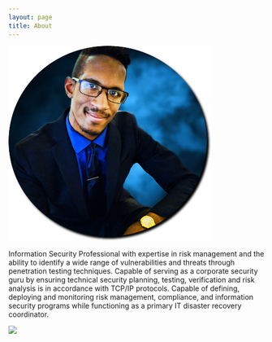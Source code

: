 ```yaml
---
layout: page
title: About
---
```

![](/uploads/cutmypic.png)

Information Security Professional with expertise in risk management and the ability to identify a wide range of vulnerabilities and threats through penetration testing techniques. Capable of serving as a corporate security guru by ensuring technical security planning, testing, verification and risk analysis is in accordance with TCP/IP protocols. Capable of defining, deploying and monitoring risk management, compliance, and information security programs while functioning as a primary IT disaster recovery coordinator.

![](https://www.hackthebox.eu/badge/image/47737)